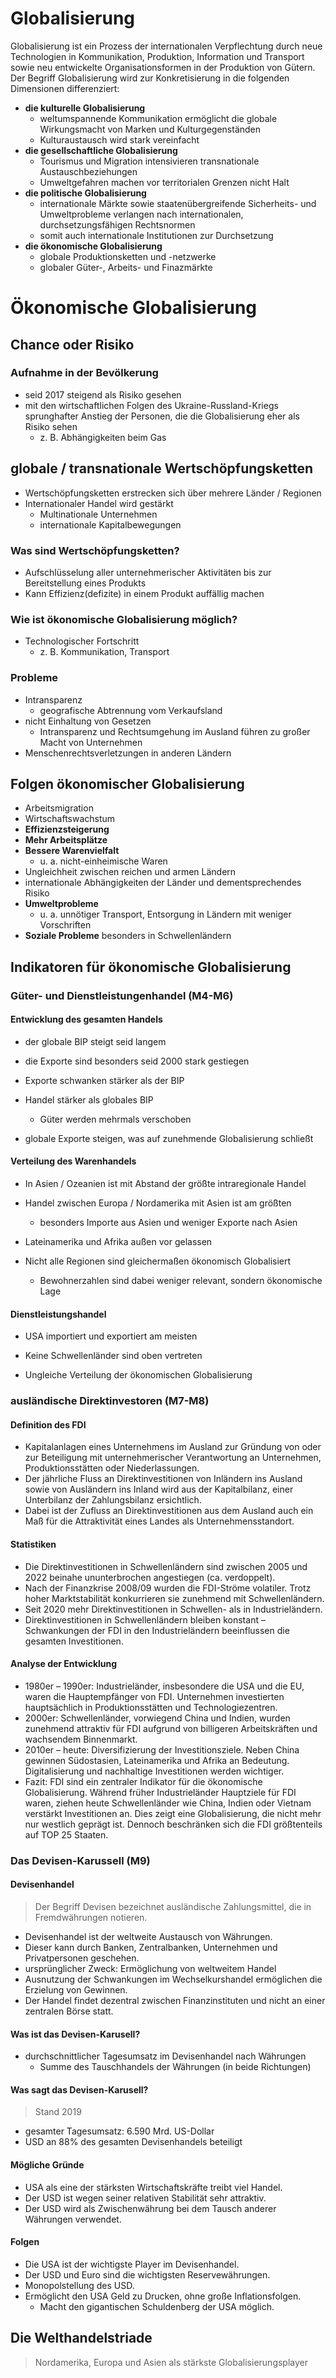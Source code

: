 # Globalisierung

Globalisierung ist ein Prozess der internationalen Verpflechtung durch neue Technologien in Kommunikation, Produktion, Information und Transport sowie neu entwickelte Organisationsformen in der Produktion von Gütern. Der Begriff Globalisierung wird zur Konkretisierung in die folgenden Dimensionen differenziert:

- **die kulturelle Globalisierung**
	- weltumspannende Kommunikation ermöglicht die globale Wirkungsmacht von Marken und Kulturgegenständen
	- Kulturaustausch wird stark vereinfacht
- **die gesellschaftliche Globalisierung**
	- Tourismus und Migration intensivieren transnationale Austauschbeziehungen
	- Umweltgefahren machen vor territorialen Grenzen nicht Halt
- **die politische Globalisierung**
	- internationale Märkte sowie staatenübergreifende Sicherheits- und Umweltprobleme verlangen nach internationalen, durchsetzungsfähigen Rechtsnormen
	- somit auch internationale Institutionen zur Durchsetzung
- **die ökonomische Globalisierung**
	- globale Produktionsketten und -netzwerke
	- globaler Güter-, Arbeits- und Finazmärkte

# Ökonomische Globalisierung

## Chance oder Risiko

### Aufnahme in der Bevölkerung

- seid 2017 steigend als Risiko gesehen
- mit den wirtschaftlichen Folgen des Ukraine-Russland-Kriegs sprunghafter Anstieg der Personen, die die Globalisierung eher als Risiko sehen
  - z. B. Abhängigkeiten beim Gas

## globale / transnationale Wertschöpfungsketten

- Wertschöpfungsketten erstrecken sich über mehrere Länder / Regionen
- Internationaler Handel wird gestärkt
  - Multinationale Unternehmen
  - internationale Kapitalbewegungen

### Was sind Wertschöpfungsketten?

- Aufschlüsselung aller unternehmerischer Aktivitäten bis zur Bereitstellung eines Produkts
- Kann Effizienz(defizite) in einem Produkt auffällig machen

### Wie ist ökonomische Globalisierung möglich?

- Technologischer Fortschritt
	- z. B. Kommunikation, Transport

### Probleme

- Intransparenz
  - geografische Abtrennung vom Verkaufsland
- nicht Einhaltung von Gesetzen
  - Intransparenz und Rechtsumgehung im Ausland führen zu großer Macht von Unternehmen
- Menschenrechtsverletzungen in anderen Ländern

## Folgen ökonomischer Globalisierung

- Arbeitsmigration
- Wirtschaftswachstum
- **Effizienzsteigerung**
- **Mehr Arbeitsplätze**
- **Bessere Warenvielfalt**
	- u. a. nicht-einheimische Waren
- Ungleichheit zwischen reichen und armen Ländern
- internationale Abhängigkeiten der Länder und dementsprechendes Risiko
- **Umweltprobleme**
	- u. a. unnötiger Transport, Entsorgung in Ländern mit weniger Vorschriften
- **Soziale Probleme** besonders in Schwellenländern

## Indikatoren für ökonomische Globalisierung

### Güter- und Dienstleistungenhandel (M4-M6)

#### Entwicklung des gesamten Handels

- der globale BIP steigt seid langem
- die Exporte sind besonders seid 2000 stark gestiegen
- Exporte schwanken stärker als der BIP
- Handel stärker als globales BIP
	- Güter werden mehrmals verschoben

- globale Exporte steigen, was auf zunehmende Globalisierung schließt

#### Verteilung des Warenhandels

- In Asien / Ozeanien ist mit Abstand der größte intraregionale Handel
- Handel zwischen Europa / Nordamerika mit Asien ist am größten
	- besonders Importe aus Asien und weniger Exporte nach Asien
- Lateinamerika und Afrika außen vor gelassen

- Nicht alle Regionen sind gleichermaßen ökonomisch Globalisiert
	- Bewohnerzahlen sind dabei weniger relevant, sondern ökonomische Lage

#### Dienstleistungshandel

- USA importiert und exportiert am meisten
- Keine Schwellenländer sind oben vertreten

- Ungleiche Verteilung der ökonomischen Globalisierung

### ausländische Direktinvestoren (M7-M8)

#### Definition des FDI

- Kapitalanlagen eines Unternehmens im Ausland zur Gründung von oder zur Beteiligung mit unternehmerischer Verantwortung an Unternehmen, Produktionsstätten oder Niederlassungen.
- Der jährliche Fluss an Direktinvestitionen von Inländern ins Ausland sowie von Ausländern ins Inland wird aus der Kapitalbilanz, einer Unterbilanz der Zahlungsbilanz ersichtlich.
- Dabei ist der Zufluss an Direktinvestitionen aus dem Ausland auch ein Maß für die Attraktivität eines Landes als Unternehmensstandort. 

#### Statistiken

- Die Direktinvestitionen in Schwellenländern sind zwischen 2005 und 2022 beinahe ununterbrochen angestiegen (ca. verdoppelt).
- Nach der Finanzkrise 2008/09 wurden die FDI-Ströme volatiler. Trotz hoher Marktstabilität konkurrieren sie zunehmend mit Schwellenländern.
- Seit 2020 mehr Direktinvestitionen in Schwellen- als in Industrieländern. 
- Direktinvestitionen in Schwellenländern bleiben konstant
– Schwankungen der FDI in den Industrieländern beeinflussen die gesamten Investitionen. 

#### Analyse der Entwicklung
- 1980er – 1990er: Industrieländer, insbesondere die USA und die EU, waren die Hauptempfänger von FDI. Unternehmen investierten hauptsächlich in Produktionsstätten und Technologiezentren. 
- 2000er: Schwellenländer, vorwiegend China und Indien, wurden zunehmend attraktiv für FDI aufgrund von billigeren Arbeitskräften und wachsendem Binnenmarkt. 
- 2010er – heute: Diversifizierung der Investitionsziele. Neben China gewinnen Südostasien, Lateinamerika und Afrika an Bedeutung. Digitalisierung und nachhaltige Investitionen werden wichtiger. 
- Fazit: FDI sind ein zentraler Indikator für die ökonomische Globalisierung. Während früher Industrieländer Hauptziele für FDI waren, ziehen heute Schwellenländer wie China, Indien oder Vietnam verstärkt Investitionen an. Dies zeigt eine Globalisierung, die nicht mehr nur westlich geprägt ist. Dennoch beschränken sich die FDI größtenteils auf TOP 25 Staaten.

### Das Devisen-Karussell (M9)

#### Devisenhandel

> Der Begriff Devisen bezeichnet ausländische Zahlungsmittel, die in Fremdwährungen notieren.

- Devisenhandel ist der weltweite Austausch von Währungen.
- Dieser kann durch Banken, Zentralbanken, Unternehmen und Privatpersonen geschehen.
- ursprünglicher Zweck: Ermöglichung von weltweitem Handel
- Ausnutzung der Schwankungen im Wechselkurshandel ermöglichen die Erzielung von Gewinnen.
- Der Handel findet dezentral zwischen Finanzinstituten und nicht an einer zentralen Börse statt.

#### Was ist das Devisen-Karusell?

- durchschnittlicher Tagesumsatz im Devisenhandel nach Währungen
	- Summe des Tauschhandels der Währungen (in beide Richtungen)

#### Was sagt das Devisen-Karusell?

> Stand 2019

- gesamter Tagesumsatz: 6.590 Mrd. US-Dollar
- USD an 88% des gesamten Devisenhandels beteiligt

#### Mögliche Gründe

- USA als eine der stärksten Wirtschaftskräfte treibt viel Handel.
- Der USD ist wegen seiner relativen Stabilität sehr attraktiv.
- Der USD wird als Zwischenwährung bei dem Tausch anderer Währungen verwendet.

#### Folgen

- Die USA ist der wichtigste Player im Devisenhandel.
- Der USD und Euro sind die wichtigsten Reservewährungen.
- Monopolstellung des USD.
- Ermöglicht den USA Geld zu Drucken, ohne große Inflationsfolgen.
	- Macht den gigantischen Schuldenberg der USA möglich.



## Die Welthandelstriade

> Nordamerika, Europa und Asien als stärkste Globalisierungsplayer
